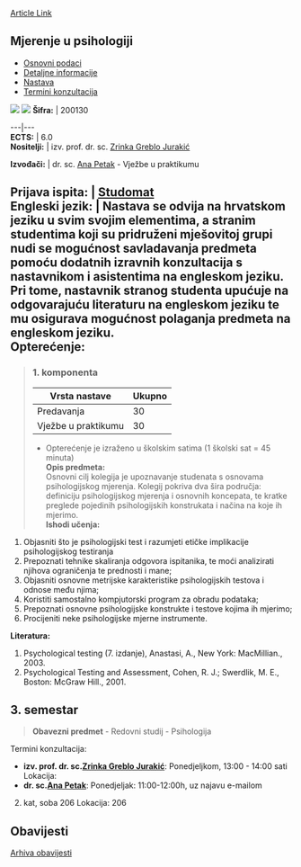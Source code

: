 [Article Link](https://www.fhs.hr/predmet/mup_a)

## Mjerenje u psihologiji
  * [Osnovni podaci](https://www.fhs.hr/predmet/mup_a#v1id-904843_127118_1_0 "Osnovni podaci")
  * [Detaljne informacije](https://www.fhs.hr/predmet/mup_a#v1id-904843_127118_1_1 "Detaljne informacije")
  * [Nastava](https://www.fhs.hr/predmet/mup_a#v1id-904843_127118_1_2 "Nastava")
  * [Termini konzultacija](https://www.fhs.hr/predmet/mup_a#v1id-904843_127118_1_3 "Termini konzultacija")


[![](https://www.fhs.hr/img/flags/gif/hr.gif)](https://www.fhs.hr/predmet/mup_a) [![](https://www.fhs.hr/img/flags/gif/gb.gif)](https://www.fhs.hr/en/course/psymea_a)
**Šifra:** |  200130  
  
---|---  
**ECTS:** |  6.0   
**Nositelji:** |  izv. prof. dr. sc. [Zrinka Greblo Jurakić](https://www.fhs.hr/djelatnik/zrinka.greblo_jurakic)   
  
**Izvođači:** |  dr. sc. [Ana Petak](https://www.fhs.hr/djelatnik/ana.petak) - Vježbe u praktikumu  
  
**Prijava ispita:** |  [Studomat](http://www.isvu.hr/studomat)  
**Engleski jezik:** |  Nastava se odvija na hrvatskom jeziku u svim svojim elementima, a stranim studentima koji su pridruženi mješovitoj grupi nudi se mogućnost savladavanja predmeta pomoću dodatnih izravnih konzultacija s nastavnikom i asistentima na engleskom jeziku. Pri tome, nastavnik stranog studenta upućuje na odgovarajuću literaturu na engleskom jeziku te mu osigurava mogućnost polaganja predmeta na engleskom jeziku.   
**Opterećenje:**  
---  
> ### 1. komponenta
> | Vrsta nastave | Ukupno  
> ---|---  
> Predavanja | 30  
> Vježbe u praktikumu | 30  
> * Opterećenje je izraženo u školskim satima (1 školski sat = 45 minuta)   
**Opis predmeta:**  
> Osnovni cilj kolegija je upoznavanje studenata s osnovama psihologijskog mjerenja. Kolegij pokriva dva šira područja: definiciju psihologijskog mjerenja i osnovnih koncepata, te kratke preglede pojedinih psihologijskih konstrukata i načina na koje ih mjerimo.  
**Ishodi učenja:**  
  1. Objasniti što je psihologijski test i razumjeti etičke implikacije psihologijskog testiranja
  2. Prepoznati tehnike skaliranja odgovora ispitanika, te moći analizirati njihova ograničenja te prednosti i mane;
  3. Objasniti osnovne metrijske karakteristike psihologijskih testova i odnose među njima;
  4. Koristiti samostalno kompjutorski program za obradu podataka;
  5. Prepoznati osnovne psihologijske konstrukte i testove kojima ih mjerimo;
  6. Procijeniti neke psihologijske mjerne instrumente.

  
**Literatura:**  
  1. Psychological testing (7. izdanje), Anastasi, A., New York: MacMillian., 2003. 
  2. Psychological Testing and Assessment, Cohen, R. J.; Swerdlik, M. E., Boston: McGraw Hill., 2001. 

  
**3. semestar**  
---  
> **Obavezni predmet** - Redovni studij - Psihologija  
>   
Termini konzultacija: 
  * **izv. prof. dr. sc.[Zrinka Greblo Jurakić](https://www.fhs.hr/djelatnik/zrinka.greblo_jurakic)**: 
Ponedjeljkom, 13:00 - 14:00 sati
Lokacija: 
  * **dr. sc.[Ana Petak](https://www.fhs.hr/djelatnik/ana.petak)**: 
Ponedjeljak: 11:00-12:00h, uz najavu e-mailom  
  
2. kat, soba 206
Lokacija: 206 


## Obavijesti
[Arhiva obavijesti](https://www.fhs.hr/predmet/mup_a?@=21825#news_115699 "Arhiva obavijesti")
